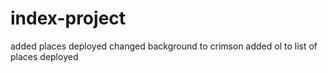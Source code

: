 # index-project
added places deployed changed background to crimson added ol to list of places deployed